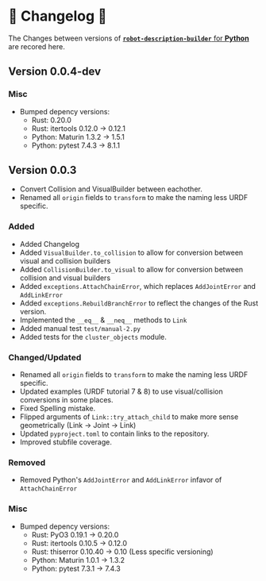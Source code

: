 # 🐍 Changelog 🐍
The Changes between versions of [<b>`robot-description-builder`</b> for <b>Python</b>](https://github.com/SuperJappie08/robot-description-builder/tree/master/robot-description-builder-py#robot-description-builder-) are recored here.

## Version 0.0.4-dev

### Misc
- Bumped depency versions:
    - Rust: 0.20.0
    - Rust: itertools 0.12.0 -> 0.12.1
    - Python: Maturin 1.3.2 -> 1.5.1
    - Python: pytest 7.4.3 -> 8.1.1

## Version 0.0.3
- Convert Collision and VisualBuilder between eachother.
- Renamed all `origin` fields to `transform` to make the naming less URDF specific.

### Added
- Added Changelog
- Added `VisualBuilder.to_collision` to allow for conversion between visual and collision builders
- Added `CollisionBuilder.to_visual` to allow for conversion between collision and visual builders
- Added `exceptions.AttachChainError`, which replaces `AddJointError` and `AddLinkError`
- Added `exceptions.RebuildBranchError` to reflect the changes of the Rust version.
- Implemented the `__eq__` & `__neq__`  methods to `Link`
- Added manual test `test/manual-2.py`
- Added tests for the `cluster_objects` module.

### Changed/Updated
- Renamed all `origin` fields to `transform` to make the naming less URDF specific.
- Updated examples (URDF tutorial 7 & 8) to use visual/collision conversions in some places.
- Fixed Spelling mistake.
- Flipped arguments of `Link::try_attach_child` to make more sense geometrically (Link -> Joint -> Link)
- Updated `pyproject.toml` to contain links to the repository.
- Improved stubfile coverage.

### Removed
- Removed Python's `AddJointError` and `AddLinkError` infavor of `AttachChainError`

### Misc
- Bumped depency versions:
    - Rust: PyO3 0.19.1 -> 0.20.0
    - Rust: itertools 0.10.5 -> 0.12.0
    - Rust: thiserror 0.10.40 -> 0.10 (Less specific versioning)
    - Python: Maturin 1.0.1 -> 1.3.2
    - Python: pytest 7.3.1 -> 7.4.3